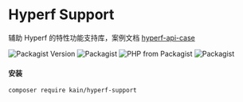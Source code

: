 # Hyperf Support

辅助 Hyperf 的特性功能支持库，案例文档 [hyperf-api-case](https://hyperf.kainonly.com)

![Packagist Version](https://img.shields.io/packagist/v/kain/hyperf-support.svg?style=flat-square)
![Packagist](https://img.shields.io/packagist/dt/kain/hyperf-support.svg?color=blue&style=flat-square)
![PHP from Packagist](https://img.shields.io/packagist/php-v/kain/hyperf-support.svg?color=blue&style=flat-square)
![Packagist](https://img.shields.io/packagist/l/kain/hyperf-support.svg?color=blue&style=flat-square)

#### 安装

```shell
composer require kain/hyperf-support
```
